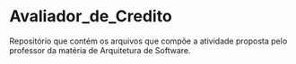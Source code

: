 # Avaliador_de_Credito
Repositório que contém os arquivos que compõe a atividade proposta pelo professor da matéria de Arquitetura de Software.
